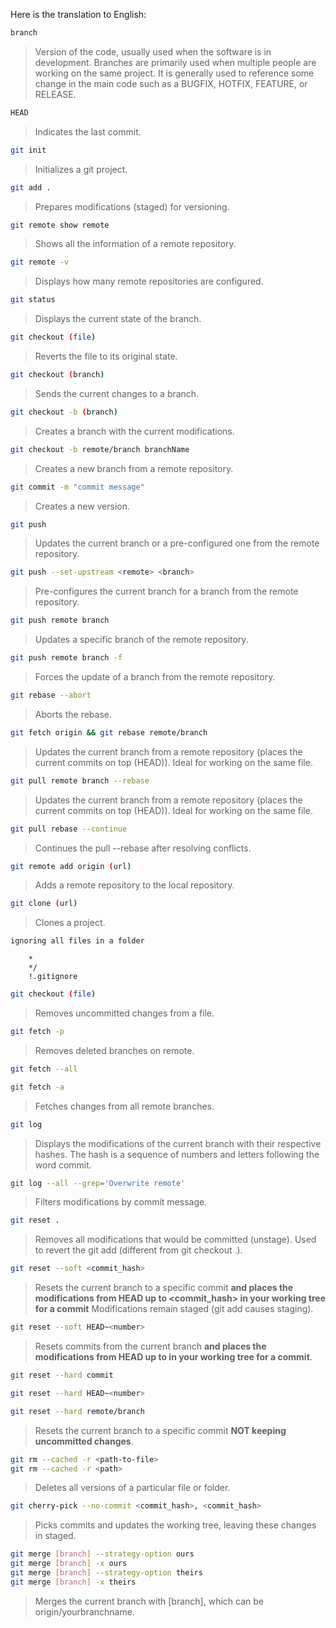 Here is the translation to English:

```bash
branch
```

> Version of the code, usually used when the software is in development. Branches are primarily used when multiple people are working on the same project. It is generally used to reference some change in the main code such as a BUGFIX, HOTFIX, FEATURE, or RELEASE.

```bash
HEAD
```

> Indicates the last commit.

```bash
git init
```

> Initializes a git project.

```bash
git add .
```

> Prepares modifications (staged) for versioning.

```bash
git remote show remote
```

> Shows all the information of a remote repository.

```bash
git remote -v
```

> Displays how many remote repositories are configured.

```bash
git status
```

> Displays the current state of the branch.

```bash
git checkout (file)
```

> Reverts the file to its original state.

```bash
git checkout (branch)
```

> Sends the current changes to a branch.

```bash
git checkout -b (branch)
```

> Creates a branch with the current modifications.

```bash
git checkout -b remote/branch branchName
```

> Creates a new branch from a remote repository.

```bash
git commit -m "commit message"
```

> Creates a new version.

```bash
git push
```

> Updates the current branch or a pre-configured one from the remote repository.

```bash
git push --set-upstream <remote> <branch>
```

> Pre-configures the current branch for a branch from the remote repository.

```bash
git push remote branch
```

> Updates a specific branch of the remote repository.

```bash
git push remote branch -f
```

> Forces the update of a branch from the remote repository.

```bash
git rebase --abort
```

> Aborts the rebase.

```bash
git fetch origin && git rebase remote/branch
```

> Updates the current branch from a remote repository (places the current commits on top (HEAD)).
> Ideal for working on the same file.

```bash
git pull remote branch --rebase
```

> Updates the current branch from a remote repository (places the current commits on top (HEAD)).
> Ideal for working on the same file.

```bash
git pull rebase --continue
```

> Continues the pull --rebase after resolving conflicts.

```bash
git remote add origin (url)
```

> Adds a remote repository to the local repository.

```bash
git clone (url)
```

> Clones a project.

```bash
ignoring all files in a folder
```

> 
        *
        */
        !.gitignore

```bash
git checkout (file)
```

> Removes uncommitted changes from a file.

```bash
git fetch -p
```

> Removes deleted branches on remote.

```bash
git fetch --all
```

```bash
git fetch -a
```

> Fetches changes from all remote branches.

```bash
git log
```

> Displays the modifications of the current branch with their respective hashes.
> The hash is a sequence of numbers and letters following the word commit.

```bash
git log --all --grep='Overwrite remote'
```

> Filters modifications by commit message.

```bash
git reset .
```

> Removes all modifications that would be committed (unstage).
> Used to revert the git add (different from git checkout .).

```bash
git reset --soft <commit_hash>
```

> Resets the current branch to a specific commit
> **and places the modifications from HEAD up to <commit_hash> in your working tree for a commit**
> Modifications remain staged (git add causes staging).

```bash
git reset --soft HEAD~<number>
```

> Resets <number> commits from the current branch
> **and places the modifications from HEAD up to <number> in your working tree for a commit**.


```bash
git reset --hard commit
```

```bash
git reset --hard HEAD~<number>
```

```bash
git reset --hard remote/branch
```

> Resets the current branch to a specific commit **NOT keeping uncommitted changes**.

```bash
git rm --cached -r <path-to-file>
git rm --cached -r <path>
```

> Deletes all versions of a particular file or folder.

```bash
git cherry-pick --no-commit <commit_hash>, <commit_hash>
```

> Picks commits and updates the working tree, leaving these changes in staged.

```bash
git merge [branch] --strategy-option ours
git merge [branch] -x ours
git merge [branch] --strategy-option theirs
git merge [branch] -x theirs
```

> Merges the current branch with [branch], which can be origin/yourbranchname.

